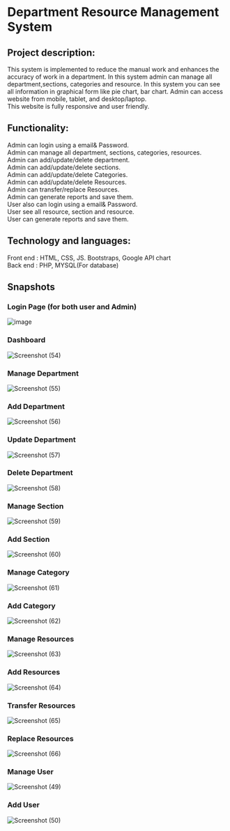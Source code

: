# Department Resource Management System 

## Project description: 
 This  system is implemented to reduce the manual work and enhances the accuracy of work in a department. In this system admin can manage all department,sections, categories and resource. In this system you  can see all information in graphical form like pie chart, bar chart. Admin can access website from mobile, tablet, and desktop/laptop.   
 This website is fully responsive and user friendly.

## Functionality:

Admin can login using a email& Password.  
Admin can manage all department, sections, categories, resources.  
Admin can add/update/delete department.  
Admin can add/update/delete sections.  
Admin can add/update/delete Categories.  
Admin can add/update/delete Resources.  
Admin can transfer/replace Resources.  
Admin can generate reports and save them.  
User also can login using a email& Password.  
User see all resource, section and resource.  
User can generate reports and save them.  

## Technology and languages:

   Front end : HTML, CSS, JS. Bootstraps, Google API chart  
   Back end : PHP, MYSQL(For database)
   
## Snapshots
### Login Page (for both user and Admin)
![image](https://user-images.githubusercontent.com/95071827/208914685-8f66db05-b78b-4727-8d59-e390e67888d7.png)

### Dashboard
![Screenshot (54)](https://user-images.githubusercontent.com/95071827/208917135-31567bfe-b6b5-41f2-9ca8-fd354b0bb791.png)

### Manage Department  
![Screenshot (55)](https://user-images.githubusercontent.com/95071827/208917103-762a55c8-a8e8-4bd6-8352-fd58ab54ea5b.png)

### Add Department
![Screenshot (56)](https://user-images.githubusercontent.com/95071827/208917490-b49fa000-66f7-464a-a396-12dde277bf61.png)

### Update Department
![Screenshot (57)](https://user-images.githubusercontent.com/95071827/208917555-d0832fe4-50fb-420d-a2d3-1647d7ef0b92.png)

### Delete Department
![Screenshot (58)](https://user-images.githubusercontent.com/95071827/208917587-320eb1fa-86cb-4f1f-8b93-668a61fbf7e5.png)

### Manage Section
![Screenshot (59)](https://user-images.githubusercontent.com/95071827/208917738-118a0401-bcfc-465e-b5e3-91409c7fa4fd.png)

### Add Section
![Screenshot (60)](https://user-images.githubusercontent.com/95071827/208917803-3909c5fa-a6bf-466d-862a-58684b23f664.png)

### Manage Category
![Screenshot (61)](https://user-images.githubusercontent.com/95071827/208918049-0b147c5a-a941-4ecf-86b9-a9762cc52f8b.png)

### Add Category
![Screenshot (62)](https://user-images.githubusercontent.com/95071827/208918090-d2edb491-3ac7-4686-b8ff-27e06ab527d2.png)

### Manage Resources
![Screenshot (63)](https://user-images.githubusercontent.com/95071827/208918361-7c787708-b064-4b32-b28b-3a6527f36db3.png)

### Add Resources
![Screenshot (64)](https://user-images.githubusercontent.com/95071827/208918391-ac1ba6a2-911b-496d-9eb6-06a399f84597.png)

### Transfer Resources
![Screenshot (65)](https://user-images.githubusercontent.com/95071827/208918423-7a1b6b2f-3a91-4b38-b510-b1b9c2656a9d.png)

### Replace Resources
![Screenshot (66)](https://user-images.githubusercontent.com/95071827/208918468-74de0c95-ca88-4fd9-818f-a1234e78addf.png)

### Manage User
![Screenshot (49)](https://user-images.githubusercontent.com/95071827/208916317-9e1eb192-2829-48e6-a3c3-27959480bc2b.png)

### Add User
![Screenshot (50)](https://user-images.githubusercontent.com/95071827/208916345-61086de0-aad3-496e-8eb5-3e2e82221c2b.png)


